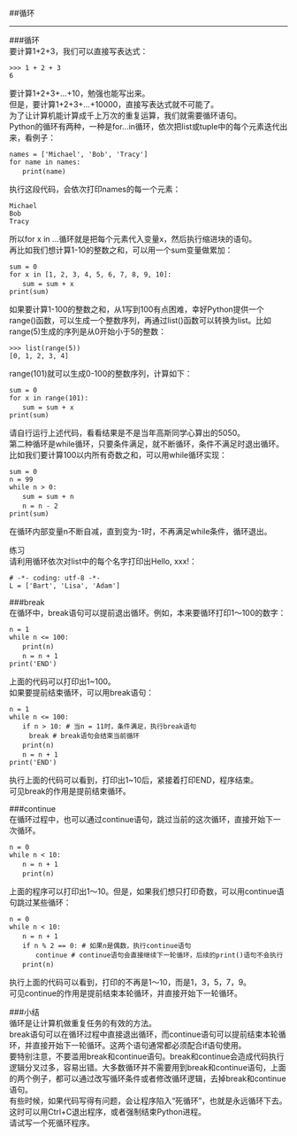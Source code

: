 ##循环  
________________________________________  
###循环  
要计算1+2+3，我们可以直接写表达式：  

	>>> 1 + 2 + 3  
	6  
要计算1+2+3+...+10，勉强也能写出来。  
但是，要计算1+2+3+...+10000，直接写表达式就不可能了。  
为了让计算机能计算成千上万次的重复运算，我们就需要循环语句。  
Python的循环有两种，一种是for...in循环，依次把list或tuple中的每个元素迭代出来，看例子：  

	names = ['Michael', 'Bob', 'Tracy']  
	for name in names:  
	　　print(name)  
执行这段代码，会依次打印names的每一个元素：  

	Michael  
	Bob  
	Tracy  
所以for x in ...循环就是把每个元素代入变量x，然后执行缩进块的语句。  
再比如我们想计算1-10的整数之和，可以用一个sum变量做累加：  

	sum = 0  
	for x in [1, 2, 3, 4, 5, 6, 7, 8, 9, 10]:  
	　　sum = sum + x  
	print(sum)  
如果要计算1-100的整数之和，从1写到100有点困难，幸好Python提供一个range()函数，可以生成一个整数序列，再通过list()函数可以转换为list。比如range(5)生成的序列是从0开始小于5的整数：  

	>>> list(range(5))  
	[0, 1, 2, 3, 4]  
range(101)就可以生成0-100的整数序列，计算如下：  

	sum = 0  
	for x in range(101):  
	　　sum = sum + x  
	print(sum)  
请自行运行上述代码，看看结果是不是当年高斯同学心算出的5050。  
第二种循环是while循环，只要条件满足，就不断循环，条件不满足时退出循环。比如我们要计算100以内所有奇数之和，可以用while循环实现：  

	sum = 0  
	n = 99  
	while n > 0:  
	　　sum = sum + n  
	　　n = n - 2  
	print(sum)  
在循环内部变量n不断自减，直到变为-1时，不再满足while条件，循环退出。  

练习  
请利用循环依次对list中的每个名字打印出Hello, xxx!：  

	# -*- coding: utf-8 -*-  
	L = ['Bart', 'Lisa', 'Adam']  

###break  
在循环中，break语句可以提前退出循环。例如，本来要循环打印1～100的数字：  

	n = 1  
	while n <= 100:  
	　　print(n)  
	　　n = n + 1  
	print('END')  
上面的代码可以打印出1~100。  
如果要提前结束循环，可以用break语句：  

	n = 1  
	while n <= 100:  
	　　if n > 10: # 当n = 11时，条件满足，执行break语句  
	　　　break # break语句会结束当前循环  
	　　print(n)  
	　　n = n + 1  
	print('END')  
执行上面的代码可以看到，打印出1~10后，紧接着打印END，程序结束。  
可见break的作用是提前结束循环。  

###continue  
在循环过程中，也可以通过continue语句，跳过当前的这次循环，直接开始下一次循环。  

	n = 0  
	while n < 10:  
	　　n = n + 1  
	　　print(n)  
上面的程序可以打印出1～10。但是，如果我们想只打印奇数，可以用continue语句跳过某些循环：  

	n = 0  
	while n < 10:  
	　　n = n + 1  
	　　if n % 2 == 0: # 如果n是偶数，执行continue语句  
	　　　　continue # continue语句会直接继续下一轮循环，后续的print()语句不会执行  
	　　print(n)  
执行上面的代码可以看到，打印的不再是1～10，而是1，3，5，7，9。  
可见continue的作用是提前结束本轮循环，并直接开始下一轮循环。  

###小结  
循环是让计算机做重复任务的有效的方法。  
break语句可以在循环过程中直接退出循环，而continue语句可以提前结束本轮循环，并直接开始下一轮循环。这两个语句通常都必须配合if语句使用。  
要特别注意，不要滥用break和continue语句。break和continue会造成代码执行逻辑分叉过多，容易出错。大多数循环并不需要用到break和continue语句，上面的两个例子，都可以通过改写循环条件或者修改循环逻辑，去掉break和continue语句。  
有些时候，如果代码写得有问题，会让程序陷入“死循环”，也就是永远循环下去。这时可以用Ctrl+C退出程序，或者强制结束Python进程。  
请试写一个死循环程序。